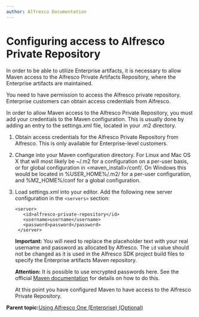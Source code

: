 ```yaml
---
author: Alfresco Documentation
---
```


# Configuring access to Alfresco Private Repository

In order to be able to utilize Enterprise artifacts, it is necessary to allow Maven access to the Alfresco Private Artifacts Repository, where the Enterprise artifacts are maintained.

You need to have permission to access the Alfresco private repository. Enterprise customers can obtain access credentials from Alfresco.

In order to allow Maven access to the Alfresco Private Repository, you must add your credentials to the Maven configuration. This is usually done by adding an entry to the settings.xml file, located in your .m2 directory.

1.  Obtain access credentials for the Alfresco Private Repository from Alfresco. This is only available for Enterprise-level customers.

2.  Change into your Maven configuration directory. For Linux and Mac OS X that will most likely be ~/.m2 for a configuration on a per-user basis, or for global configuration in <maven\_install\>/conf/. On Windows this would be located in %USER\_HOME%/.m2/ for a per-user configuration, and %M2\_HOME%/conf for a global configuration.

3.  Load settings.xml into your editor. Add the following new server configuration in the `<servers>` section:

    ```
    <server>
       <id>alfresco-private-repository</id>
       <username>username</username>
       <password>password</password>
     </server>        
    ```

    **Important:** You will need to replace the placeholder text with your real username and password as allocated by Alfresco. The `id` value should not be changed as it is used in the Alfresco SDK project build files to specify the Enterprise artifacts Maven repository.

    **Attention:** It is possible to use encrypted passwords here. See the official [Maven documentation](http://maven.apache.org/guides/mini/guide-encryption.html) for details on how to do this.

    At this point you have configured Maven to have access to the Alfresco Private Repository.


**Parent topic:**[Using Alfresco One \(Enterprise\) \(Optional\)](../concepts/alfresco-sdk-using-enterprise-edition.md)

